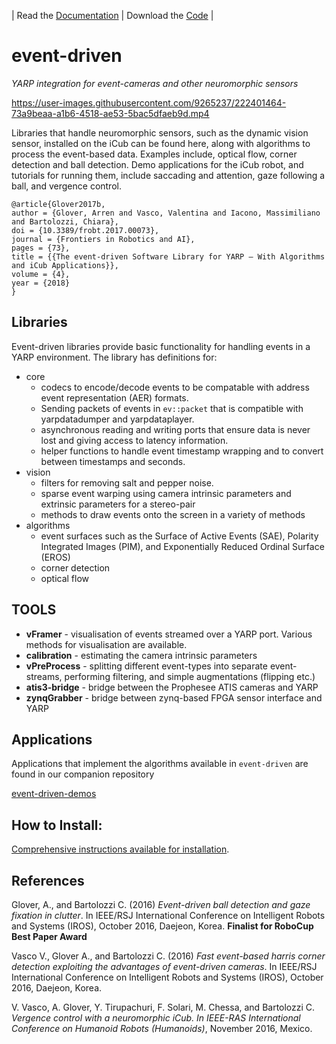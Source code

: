 | Read the [Documentation](http://robotology.github.io/event-driven/doxygen/doc/html/index.html) | Download the [Code](https://github.com/robotology/event-driven) |

# event-driven

_YARP integration for event-cameras and other neuromorphic sensors_

https://user-images.githubusercontent.com/9265237/222401464-73a9beaa-a1b6-4518-ae53-5bac5dfaeb9d.mp4

Libraries that handle neuromorphic sensors, such as the dynamic vision sensor, installed on the iCub can be found here, along with algorithms to process the event-based data. Examples include, optical flow, corner detection and ball detection. Demo applications for the iCub robot, and tutorials for running them, include saccading and attention, gaze following a ball, and vergence control.
```
@article{Glover2017b,
author = {Glover, Arren and Vasco, Valentina and Iacono, Massimiliano and Bartolozzi, Chiara},
doi = {10.3389/frobt.2017.00073},
journal = {Frontiers in Robotics and AI},
pages = {73},
title = {{The event-driven Software Library for YARP — With Algorithms and iCub Applications}},
volume = {4},
year = {2018}
}
```
## Libraries

Event-driven libraries provide basic functionality for handling events in a YARP environment. The library has definitions for:
 * core
   * codecs to encode/decode events to be compatable with address event representation (AER) formats.
   * Sending packets of events in `ev::packet` that is compatible with yarpdatadumper and yarpdataplayer.
   * asynchronous reading and writing ports that ensure data is never lost and giving access to latency information.
   * helper functions to handle event timestamp wrapping and to convert between timestamps and seconds.
 * vision
   * filters for removing salt and pepper noise.
   * sparse event warping using camera intrinsic parameters and extrinsic parameters for a stereo-pair
   * methods to draw events onto the screen in a variety of methods
 * algorithms
   * event surfaces such as the Surface of Active Events (SAE), Polarity Integrated Images (PIM), and Exponentially Reduced Ordinal Surface (EROS)
   * corner detection
   * optical flow

## TOOLS

 * **vFramer** - visualisation of events streamed over a YARP port. Various methods for visualisation are available.
 * **calibration** - estimating the camera intrinsic parameters
 * **vPreProcess** - splitting different event-types into separate event-streams, performing filtering, and simple augmentations (flipping etc.)
 * **atis3-bridge** - bridge between the Prophesee ATIS cameras and YARP
 * **zynqGrabber** - bridge between zynq-based FPGA sensor interface and YARP
 
## Applications

Applications that implement the algorithms available in `event-driven` are found in our companion repository

[event-driven-demos](https://github.com/event-driven-robotics/event-driven-demos)

## How to Install:

[Comprehensive instructions available for installation](http://robotology.github.io/event-driven/doxygen/doc/html/pages.html).

## References

Glover, A., and Bartolozzi C. (2016) *Event-driven ball detection and gaze fixation in clutter*. In IEEE/RSJ International Conference on Intelligent Robots and Systems (IROS), October 2016, Daejeon, Korea. **Finalist for RoboCup Best Paper Award**

Vasco V., Glover A., and Bartolozzi C. (2016) *Fast event-based harris corner detection exploiting the advantages of event-driven cameras*. In IEEE/RSJ International Conference on Intelligent Robots and Systems (IROS), October 2016, Daejeon, Korea.

V. Vasco, A. Glover, Y. Tirupachuri, F. Solari, M. Chessa, and Bartolozzi C. *Vergence control with a neuromorphic iCub. In IEEE-RAS International Conference on Humanoid Robots (Humanoids)*, November 2016, Mexico.

